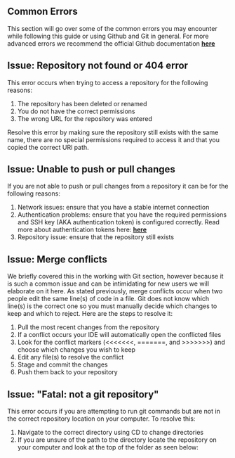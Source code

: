 ## Common Errors 

This section will go over some of the common errors you may encounter while following this guide or using Github and Git in general. For more advanced errors we recommend the official Github documentation [**here**](https://docs.github.com/en)

## Issue: Repository not found or 404 error

This error occurs when trying to access a repository for the following reasons:

1. The repository has been deleted or renamed 
2. You do not have the correct permissions
3. The wrong URL for the repository was entered 

Resolve this error by making sure the repository still exists with the same name, there are no special permissions required to access it and that you copied the correct URl path.

## Issue: Unable to push or pull changes

If you are not able to push or pull changes from a repository it can be for the following reasons:

1. Network issues: ensure that you have a stable internet connection
2. Authentication problems: ensure that you have the required permissions and SSH key (AKA authentication token) is configured correctly. Read more about authentication tokens here: [**here**](https://docs.github.com/en/authentication/connecting-to-github-with-ssh/about-ssh)
3. Repository issue: ensure that the repository still exists
 

## Issue: Merge conflicts

We briefly covered this in the working with Git section, however because it is such a common issue and can be intimidating for new users we will elaborate on it here. As stated previously, merge conflicts occur when two people edit the same line(s) of code in a file. Git does not know which line(s) is the correct one so you must manually decide which changes to keep and which to reject. Here are the steps to resolve it:

1. Pull the most recent changes from the repository
2. If a conflict occurs your IDE will automatically open the conflicted files
3. Look for the conflict markers (<<<<<<<, =======, and >>>>>>>) and choose which changes you wish to keep
4. Edit any file(s) to resolve the conflict
5. Stage and commit the changes
6. Push them back to your repository

## Issue: "Fatal: not a git repository"

This error occurs if you are attempting to run git commands but are not in the correct repository location on your computer. To resolve this:

1. Navigate to the correct directory using CD to change directories
2. If you are unsure of the path to the directory locate the repository on your computer and look at the top of the folder as seen below:
 
